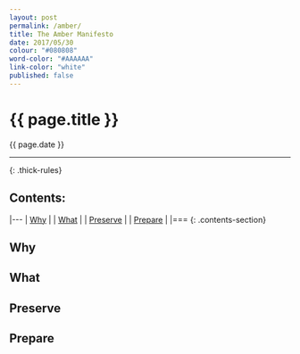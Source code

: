 ```yaml
---
layout: post
permalink: /amber/
title: The Amber Manifesto
date: 2017/05/30
colour: "#080808"
word-color: "#AAAAAA"
link-color: "white"
published: false
---
```


# {{ page.title }} 
{{ page.date }}

---
{: .thick-rules}

## Contents:

|---
| [Why](#why)			|
| [What](#what)			|
| [Preserve](#preserve)			|
| [Prepare](#pepare)			|
|===
{: .contents-section}

## Why

## What

## Preserve 

## Prepare
